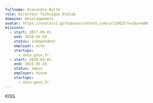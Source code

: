 ```yaml
---
fullname: Alexandre Bulté
role: Directeur Technique Etalab
domaine: Développement
avatar: https://avatars1.githubusercontent.com/u/119625?v=3&s=600
missions:
  - start: 2017-06-01
    end: 2020-02-29
    status: independent
    employer: octo
    startups:
      - data.gouv.fr
  - start: 2020-03-01
    end: 2023-02-28
    status: admin
    employer: dinum
    startups:
      - data.gouv.fr
---
```


KISS.
